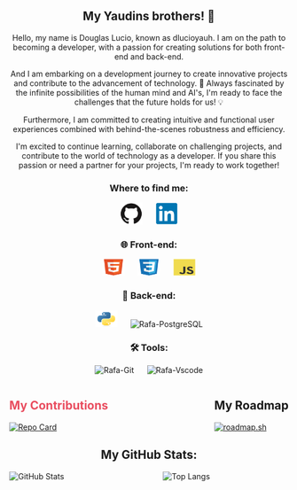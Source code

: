 <h2 align="center">My Yaudins brothers! 👋</h2>

<p align="center">Hello, my name is Douglas Lucio, known as dlucioyauh. I am on the path to becoming a developer, with a passion for creating solutions for both front-end and back-end.</p>

<p align="center">And I am embarking on a development journey to create innovative projects and contribute to the advancement of technology. 🚀 Always fascinated by the infinite possibilities of the human mind and AI's, I'm ready to face the challenges that the future holds for us! 💡</p>

<p align="center">Furthermore, I am committed to creating intuitive and functional user experiences combined with behind-the-scenes robustness and efficiency.</p>

<p align="center">I'm excited to continue learning, collaborate on challenging projects, and contribute to the world of technology as a developer. If you share this passion or need a partner for your projects, I'm ready to work together!</p>

<h3 align="center">Where to find me:</h3>

<p align="center">
  <a href="https://github.com/dlucioyauh"><img alt="GitHub" height="40" width="40" src="https://raw.githubusercontent.com/devicons/devicon/master/icons/github/github-original.svg"></a>
  &nbsp;&nbsp;&nbsp;&nbsp;
  <a href="https://www.linkedin.com/in/douglaslucio/"><img alt="LinkedIn" height="40" width="40" src="https://raw.githubusercontent.com/devicons/devicon/master/icons/linkedin/linkedin-original.svg"></a>
</p>

<h3 align="center">🌐 Front-end:</h3>

<p align="center">
  <img alt="Rafa-HTML" height="30" width="40" src="https://raw.githubusercontent.com/devicons/devicon/master/icons/html5/html5-original.svg">
  &nbsp;&nbsp;&nbsp;&nbsp;
  <img alt="Rafa-CSS" height="30" width="40" src="https://raw.githubusercontent.com/devicons/devicon/master/icons/css3/css3-original.svg">
  &nbsp;&nbsp;&nbsp;&nbsp;
  <img alt="Rafa-JavaScript" height="30" width="40" src="https://raw.githubusercontent.com/devicons/devicon/master/icons/javascript/javascript-original.svg">
</p>

<h3 align="center">🐍 Back-end:</h3>

<p align="center">
  <img alt="Rafa-Python" height="30" width="40" src="https://raw.githubusercontent.com/devicons/devicon/master/icons/python/python-original.svg">
  &nbsp;&nbsp;&nbsp;&nbsp;
  <img alt="Rafa-PostgreSQL" height="30" width="40" src="https://cdn.jsdelivr.net/gh/devicons/devicon/icons/postgresql/postgresql-original-wordmark.svg">
</p>

<h3 align="center">🛠️ Tools:</h3>

<p align="center">
  <img alt="Rafa-Git" height="30" width="40" src="https://cdn.jsdelivr.net/gh/devicons/devicon/icons/git/git-original-wordmark.svg">
  &nbsp;&nbsp;&nbsp;&nbsp;
  <img alt="Rafa-Vscode" height="30" width="40" src="https://cdn.jsdelivr.net/gh/devicons/devicon/icons/vscode/vscode-original-wordmark.svg">
</p>


<div style="display: flex; justify-content: space-between;">
  <div>
    <h2 style="color: #E94D5F; background-color: transparent;">My Contributions</h2>
    <a href="https://github.com/dlucioyauh/dio-lab-open-source">
      <img src="https://github-readme-stats.vercel.app/api/pin/?username=dlucioyauh&repo=dio-lab-open-source&bg_color=122&border_color=30A3DC&show_icons=true&icon_color=50A5DC&title_color=E94D5F&text_color=EEB" alt="Repo Card">
    </a>
  </div>
  
  <div>
    <h2>My Roadmap</h2>
    <a href="https://roadmap.sh">
      <img src="https://roadmap.sh/card/wide/6611b2eada1671f98630bbcd?variant=dark" alt="roadmap.sh">
    </a>
  </div>
</div>


<h2 align="center">My GitHub Stats:</h2>

<div style="display: flex; justify-content: space-between; align-items: center;">
  <img src="https://github-readme-stats.vercel.app/api?username=dlucioyauh&show_icons=true&hide=contribs,prs&cache_seconds=86400&title_color=1e3a5f&text_color=d4af37&bg_color=00000000&border_color=d4af37" alt="GitHub Stats" width="45%">
  <img src="https://github-readme-stats-git-masterrstaa-rickstaa.vercel.app/api/top-langs/?username=dlucioyauh&title_color=1e3a5f&text_color=d4af37&bg_color=00000000&border_color=d4af37" alt="Top Langs" width="45%">
</div>









